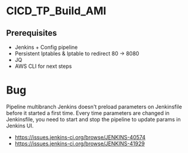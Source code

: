 # CICD_TP_Build_AMI

## Prerequisites
  - Jenkins + Config pipeline
  - Persistent Iptables & Iptable to redirect 80 -> 8080
  - JQ
  - AWS CLI for next steps
 
 
 # Bug
Pipeline multibranch Jenkins doesn't preload parameters on Jenkinsfile before it started a first time. 
Every time parameters are changed in Jenkinsfile, you need to start and stop the pipeline to update params in Jenkins UI.
  - https://issues.jenkins-ci.org/browse/JENKINS-40574
  - https://issues.jenkins-ci.org/browse/JENKINS-41929
